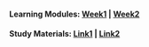 #### Learning Modules: [Week1](https://github.com/Mahendra687/week1) | [Week2]()

#### Study Materials: [Link1](https://user-images.githubusercontent.com/51878265/165011193-e6157e76-1d6f-45c2-9c95-594d9f9c6163.jpg) | [Link2](https://user-images.githubusercontent.com/51878265/165011196-8243c7bd-ee80-4546-81d1-946c66bd72d8.jpg)
